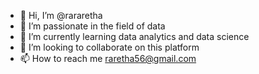 - 👋 Hi, I’m @rararetha
- 👀 I’m passionate in the field of data 
- 🌱 I’m currently learning data analytics and data science 
- 💞️ I’m looking to collaborate on this platform 
- 📫 How to reach me raretha56@gmail.com

<!---
rararetha/rararetha is a ✨ special ✨ repository because its `README.md` (this file) appears on your GitHub profile.
You can click the Preview link to take a look at your changes.
--->
